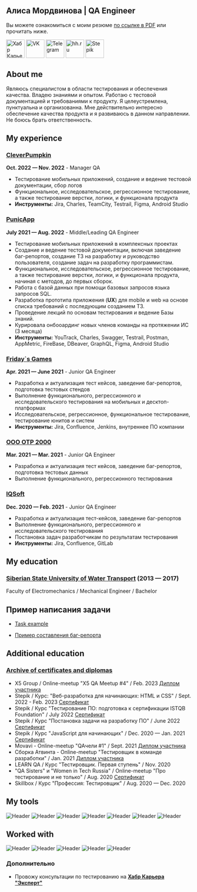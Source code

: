 ## Алиса Мордвинова | QA Engineer

Вы можете ознакомиться с моим резюме [по ссылке в PDF](https://goo.su/SV1e) или прочитать ниже.

<!--Follow Me -->
<a href="https://career.habr.com/hi_neo_autumn"><img src="https://cdn.tlgrm.app/channels/10/28/1028916447/avatar640.jpg" width="50" height="50" alt="Хабр Карьера"></a>
<a href="https://vk.com/qa.urum_fox"><img src="https://avatars.mds.yandex.net/i?id=0ae6e01d31fc3cf0a1ed947aa90be60a29569b7c-5221012-images-thumbs&n=13" width="50" height="50" alt="VK"></a>
<a href="https://t.me/QAutumnFox"><img src="https://st3.depositphotos.com/4141023/14403/v/450/depositphotos_144034637-stock-illustration-paper-airplane-icons-vector.jpg" width="50" height="50" alt="Telegram"></a>
<a href="https://spb.hh.ru/resume/df51b0eaff084fd72d0039ed1f53746e486370"><img src="https://play-lh.googleusercontent.com/s6JiMSUktkTX0ejwpJ-DgqVb03dE00O975GGOoMmrlVL1aI8A1yOy7xh3dOSaxpuFWJH=w240-h480-rw" width="50" height="50" alt="hh.ru"></a>
<a href="https://stepik.org/users/287500213"><img src="https://cdn-irec.r-99.com/sites/default/files/imagecache/300o/product-images/1803601/1cF6h6touT81MdpAN81Zg.jpg" width="50" height="50" alt="Stepik"></a>

<!--About me-->
## About me
Являюсь специалистом в области тестирования и обеспечения качества. Владею знаниями и опытом. Работаю с тестовой документацией и требованиями к продукту.
Я целеустремлена, пунктуальна и организованна. Мне действительно интересно обеспечение качества продукта и я развиваюсь в данном направлении. Не боюсь брать ответственность.

<!--My experience-->
## My experience
### [CleverPumpkin](https://career.habr.com/companies/cleverpumpkin)
**Oct. 2022 — Nov. 2022** - Manager QA
- Тестирование мобильных приложений, создание и ведение тестовой документации, сбор логов
- Функциональное, исследовательское, регрессионное тестирование, а также тестирование верстки, логики, и функционала продукта
- **Инструменты:** Jira, Charles, TeamCity, Testrail, Figma, Android Studio

### [PunicApp](https://career.habr.com/companies/punicapp)
**July 2021 — Aug. 2022** - Middle/Leading QA Engineer
- Тестирование мобильных приложений в комплексных проектах
- Создание и ведение тестовой документации, включая заведение баг-репортов, создание ТЗ на разработку и руководство пользователя, создание задач на разработку программистам.
- Функциональное, исследовательское, регрессионное тестирование, а также тестирование верстки, логики, и функционала продукта, начиная с методов, до первых сборок.
- Работа с базой данных при помощи базовых запросов языка запросов SQL.
- Разработка прототипа приложения (**UX**) для mobile и web на основе списка требований с последующим созданием ТЗ.
- Проведение лекций по основам тестирования и ведение Базы знаний.
- Курировала онбооардинг новых членов команды на протяжении ИС (3 месяца)
- **Инструменты:** YouTrack, Charles, Swagger, Testrail, Postman, AppMetric, FireBase, DBeaver, GraphQL, Figma, Android Studio

### [Friday`s Games](https://career.habr.com/companies/fridaysgames)
**Apr. 2021 — June 2021** - Junior QA Engineer
- Разработка и актуализация тест кейсов, заведение баг-репортов, подготовка тестовых стендов
- Выполнение функционального, регрессионного и исследовательского тестирования на мобильных и десктоп-платформах
- Исследовательское, регрессионное, функциональное тестирование, тестирование юнитов и систем
- **Инструменты:** Jira, Confluence, Jenkins, внутреннее ПО компании

### [ООО ОТР 2000](https://career.habr.com/companies/otr)
**Mar. 2021 — Mar. 2021** - Junior QA Engineer
- Разработка и актуализация тест кейсов, заведение баг-репортов, подготовка тестовых данных
- Выполнение функционального, регрессионного тестирования

### [IQSoft](https://career.habr.com/companies/iqsoft)
**Dec. 2020 — Feb. 2021** - Junior QA Engineer
- Разработка и актуализация тест-кейсов, заведение баг-репортов
- Выполнение функционального, регрессионного и исследовательского тестирования
- Постановка задач разработчикам по результатам тестирования
- **Инструменты:** Jira, Confluence, GitLab

<!--My education-->
## My education
### [Siberian State University of Water Transport](https://career.habr.com/universities/6356) (2013 — 2017)
Faculty of Electromechanics / Mechanical Engineer / Bachelor

<!--Documentation testing-->
## Пример написания задачи
- [Task example](https://github.com/QAurum/Documentation-testing/blob/main/%D0%9F%D1%80%D0%B8%D0%BC%D0%B5%D1%80%20%D0%BD%D0%B0%D0%BF%D0%B8%D1%81%D0%B0%D0%BD%D0%B8%D1%8F%20%D0%B7%D0%B0%D0%B4%D0%B0%D1%87%D0%B8.png?raw=true)

- [Пример составления баг-репорта](https://github.com/QAurum/Documentation-testing/blob/main/%D0%9F%D1%80%D0%B8%D0%BC%D0%B5%D1%80%20%D1%81%D0%BE%D1%81%D1%82%D0%B0%D0%B2%D0%BB%D0%B5%D0%BD%D0%B8%D1%8F%20%D0%B1%D0%B0%D0%B3-%D1%80%D0%B5%D0%BF%D0%BE%D1%80%D1%82%D0%B0.png?raw=true)

<!--Additional education-->
## Additional education
### [Archive of certificates and diplomas](https://github.com/QAurum/Certificates-and-diplomas)

- X5 Group / Online-meetup "X5 QA Meetup #4" / Feb. 2023 [Диплом участника](https://hsto.org/getpro/moikrug/uploads/additional_education/000/108/754/diploma/f0c12d907de47538036d2208ea38ddeb.png)
- Stepik / Курс: "Веб-разработка для начинающих: HTML и CSS" / Sept. 2022 - Feb. 2023 [Сертификат](https://drive.google.com/file/d/1uyxJ1MhY0gOLv9JiWoTKw7hd6-oT6YfO/view)
- Stepik / Курс "Тестирование ПО: подготовка к сертификации ISTQB Foundation" / July 2022 [Сертификат](https://drive.google.com/file/d/1IS3qUaW3Zk-k2JWcWi_s7g5W3-z6E9hS/view)
- Stepik / Курс "Постановка задачи на разработку ПО" / June 2022 [Сертификат](https://drive.google.com/file/d/1bMt8Tbr9iSmiyqLkyWw0l4O2tpGDjG80/view)
- Stepik / Курс "JavaScript для начинающих" / Dec. 2020 — Jan. 2021 [Сертификат](https://drive.google.com/file/d/1rPsNkLedJjjklD451hJ5KT3bbYyUAbEf/view)
- Movavi - Online-meetup "QAчели #1" / Sept. 2021 [Диплом участника](https://drive.google.com/file/d/1haOqVpE0OwiHb2E_VgBwvUSIn5JPO6w_/view)
- Сборка Атвинта - Online-meetup "Тестировщик в команде разработки" / Jan. 2021 [Диплом участника](https://drive.google.com/file/d/1wntOX_9eTja6WQpa4PYGyW_WVNLagzp3/view)
- LEARN QA / Курс "Тестировщик. Первая ступень" / Nov. 2020
- "QA Sisters" и "Women in Tech Russia" / Online-meetup "Про тестирование и не только" / Aug. 2020 [Сертификат](https://drive.google.com/file/d/1U6TVXzHnZIOQnIxS4zaNPYGCM9SEBlwk/view)
- Skillbox / Курс "Профессия: Тестировщик" / Aug. 2020 — Dec. 2020

<!--My tools-->
## My tools
![Header](https://img.shields.io/badge/Jira-090909?style=for-the-badge&logo=jira&logoColor=136be1)
![Header](https://img.shields.io/badge/Swagger-090909?style=for-the-badge&logo=swagger&logoColor=7ede2b)
![Header](https://img.shields.io/badge/Figma-090909?style=for-the-badge&amp;logo=figma&amp)
![Header](https://img.shields.io/badge/DevTools-090909?style=for-the-badge&amp;logo=googlechrome&amp)
![Header](https://img.shields.io/badge/AndroidStudio-090909?style=for-the-badge&amp;logo=androidstudio&amp)
![Header](https://img.shields.io/badge/TestRail-090909?style=for-the-badge&logo=&logoColor=71b556)
![Header](https://img.shields.io/badge/CharlesProxy-090909?style=for-the-badge&amp;logo=charlesproxy&amp;logoColor=8cc4d7)

<!--Worked with-->
## Worked with
![Header](https://img.shields.io/badge/Postman-090909?style=for-the-badge&amp;logo=postman&amp;logoColor=f76935)
![Header](https://img.shields.io/badge/Jenkins-090909?style=for-the-badge&amp;logo=jenkins&amp;logoColor=f7f7f7)
![Header](https://img.shields.io/badge/MySQL-090909?style=for-the-badge&amp;logo=mysql&amp;logoColor=00618a)
![Header](https://img.shields.io/badge/DevTools-090909?style=for-the-badge&amp;logo=googlechrome&amp;logoColor=2674f2)
![Header](https://img.shields.io/badge/Github-090909?style=for-the-badge&logo=github&logoColor=8cc4d7)

<!--Add-->
### Дополнительно
 - Провожу консультации по тестированию на [**Хабр Карьера "Эксперт"**](https://career.habr.com/hi_neo_autumn)
